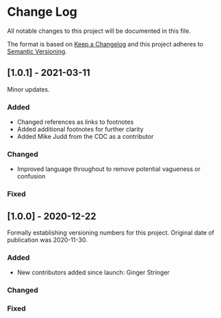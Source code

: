 
# Change Log
All notable changes to this project will be documented in this file.
 
The format is based on [Keep a Changelog](http://keepachangelog.com/)
and this project adheres to [Semantic Versioning](http://semver.org/).
 
## [1.0.1] - 2021-03-11
 
Minor updates.
 
### Added

* Changed references as links to footnotes
* Added additional footnotes for further clarity
* Added Mike Judd from the CDC as a contributor
 
### Changed

* Improved language throughout to remove potential vagueness or confusion

### Fixed
 
## [1.0.0] - 2020-12-22
  
Formally establishing versioning numbers for this project. Original date of publication was 2020-11-30.
 
### Added

* New contributors added since launch: Ginger Stringer

### Changed
 
### Fixed
